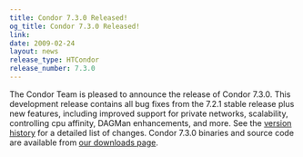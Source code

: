 ```yaml
---
title: Condor 7.3.0 Released!
og_title: Condor 7.3.0 Released!
link: 
date: 2009-02-24
layout: news
release_type: HTCondor
release_number: 7.3.0
---
```


The Condor Team is pleased to announce the release of Condor 7.3.0. This development release contains all bug fixes from the 7.2.1 stable release plus new features, including improved support for private networks, scalability, controlling cpu affinity, DAGMan enhancements, and more.  See the <a href="manual/latest-dev/9_Version_History.html">version history</a> for a detailed list of changes. Condor 7.3.0 binaries and source code are available from <a href="downloads/">our downloads page</a>. 

